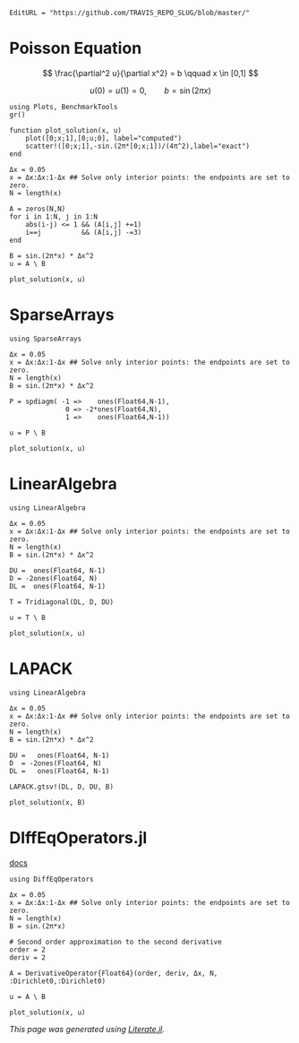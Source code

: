 ```@meta
EditURL = "https://github.com/TRAVIS_REPO_SLUG/blob/master/"
```

# Poisson Equation

$$
\frac{\partial^2 u}{\partial x^2} = b  \qquad x \in [0,1]
$$

$$
u(0) = u(1) = 0, \qquad b = \sin(2\pi x)
$$

```@example 04.Poisson.Equation
using Plots, BenchmarkTools
gr()
```

```@example 04.Poisson.Equation
function plot_solution(x, u)
    plot([0;x;1],[0;u;0], label="computed")
    scatter!([0;x;1],-sin.(2π*[0;x;1])/(4π^2),label="exact")
end
```

```@example 04.Poisson.Equation
Δx = 0.05
x = Δx:Δx:1-Δx ## Solve only interior points: the endpoints are set to zero.
N = length(x)

A = zeros(N,N)
for i in 1:N, j in 1:N
    abs(i-j) <= 1 && (A[i,j] +=1)
    i==j          && (A[i,j] -=3)
end

B = sin.(2π*x) * Δx^2
u = A \ B

plot_solution(x, u)
```

# SparseArrays

```@example 04.Poisson.Equation
using SparseArrays

Δx = 0.05
x = Δx:Δx:1-Δx ## Solve only interior points: the endpoints are set to zero.
N = length(x)
B = sin.(2π*x) * Δx^2

P = spdiagm( -1 =>    ones(Float64,N-1),
              0 => -2*ones(Float64,N),
              1 =>    ones(Float64,N-1))

u = P \ B

plot_solution(x, u)
```

# LinearAlgebra

```@example 04.Poisson.Equation
using LinearAlgebra

Δx = 0.05
x = Δx:Δx:1-Δx ## Solve only interior points: the endpoints are set to zero.
N = length(x)
B = sin.(2π*x) * Δx^2

DU =  ones(Float64, N-1)
D = -2ones(Float64, N)
DL =  ones(Float64, N-1)

T = Tridiagonal(DL, D, DU)

u = T \ B

plot_solution(x, u)
```

# LAPACK

```@example 04.Poisson.Equation
using LinearAlgebra

Δx = 0.05
x = Δx:Δx:1-Δx ## Solve only interior points: the endpoints are set to zero.
N = length(x)
B = sin.(2π*x) * Δx^2

DU =   ones(Float64, N-1)
D  = -2ones(Float64, N)
DL =   ones(Float64, N-1)

LAPACK.gtsv!(DL, D, DU, B)

plot_solution(x, B)
```

# DIffEqOperators.jl

[docs](http://docs.juliadiffeq.org/latest/features/diffeq_operator.html)

```@example 04.Poisson.Equation
using DiffEqOperators
```

```@example 04.Poisson.Equation
Δx = 0.05
x = Δx:Δx:1-Δx ## Solve only interior points: the endpoints are set to zero.
N = length(x)
B = sin.(2π*x)

# Second order approximation to the second derivative
order = 2
deriv = 2

A = DerivativeOperator{Float64}(order, deriv, Δx, N, :Dirichlet0,:Dirichlet0)

u = A \ B

plot_solution(x, u)
```

*This page was generated using [Literate.jl](https://github.com/fredrikekre/Literate.jl).*

